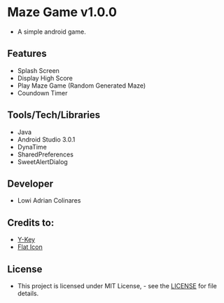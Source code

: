 # Maze Game v1.0.0
- A simple android game.

## Features
- Splash Screen
- Display High Score
- Play Maze Game (Random Generated Maze)
- Coundown Timer

## Tools/Tech/Libraries
- Java
- Android Studio 3.0.1
- DynaTime
- SharedPreferences
- SweetAlertDialog

## Developer
- Lowi Adrian Colinares

## Credits to:
- [Y-Key](https://www.youtube.com/channel/UCzjuyVibw-6HHK4K3AgXo7A)
- [Flat Icon](https://www.flaticon.com)

## License
- This project is licensed under MIT License,  - see the [LICENSE](https://github.com/la-colinares/MazeGame/blob/master/LICENSE) for file details.
